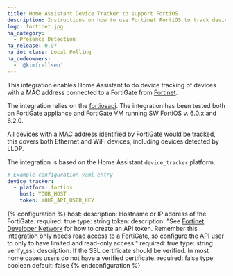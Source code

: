 ```yaml
---
title: Home Assistant Device Tracker to support FortiOS
description: Instructions on how to use Fortinet FortiOS to track devices in Home Assistant.
logo: fortinet.jpg
ha_category:
  - Presence Detection
ha_release: 0.97
ha_iot_class: Local Polling
ha_codeowners:
  - '@kimfrellsen'
---
```


This integration enables Home Assistant to do device tracking of devices with a MAC address connected to a FortiGate from [Fortinet](https://www.fortinet.com).

The integration relies on the [fortiosapi](https://pypi.org/project/fortiosapi/).
The integration has been tested both on FortiGate appliance and FortiGate VM running SW FortiOS v. 6.0.x and 6.2.0.

All devices with a MAC address identified by FortiGate would be tracked, this covers both Ethernet and WiFi devices, including devices detected by LLDP.

The integration is based on the Home Assistant `device_tracker` platform.

```yaml
# Example configuration.yaml entry
device_tracker:
  - platform: fortios
    host: YOUR_HOST
    token: YOUR_API_USER_KEY
```

{% configuration %}
host:
    description: Hostname or IP address of the FortiGate.
    required: true
    type: string
token:
    description: "See [Fortinet Developer Network](https://fndn.fortinet.net) for how to create an API token. Remember this integration only needs read access to a FortiGate, so configure the API user to only to have limited and read-only access."
    required: true
    type: string
verify_ssl:
    description: If the SSL certificate should be verified. In most home cases users do not have a verified certificate.
    required: false
    type: boolean
    default: false
{% endconfiguration %}
